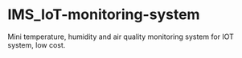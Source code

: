 # IMS_IoT-monitoring-system
Mini temperature, humidity and air quality monitoring system for IOT system, low cost.
